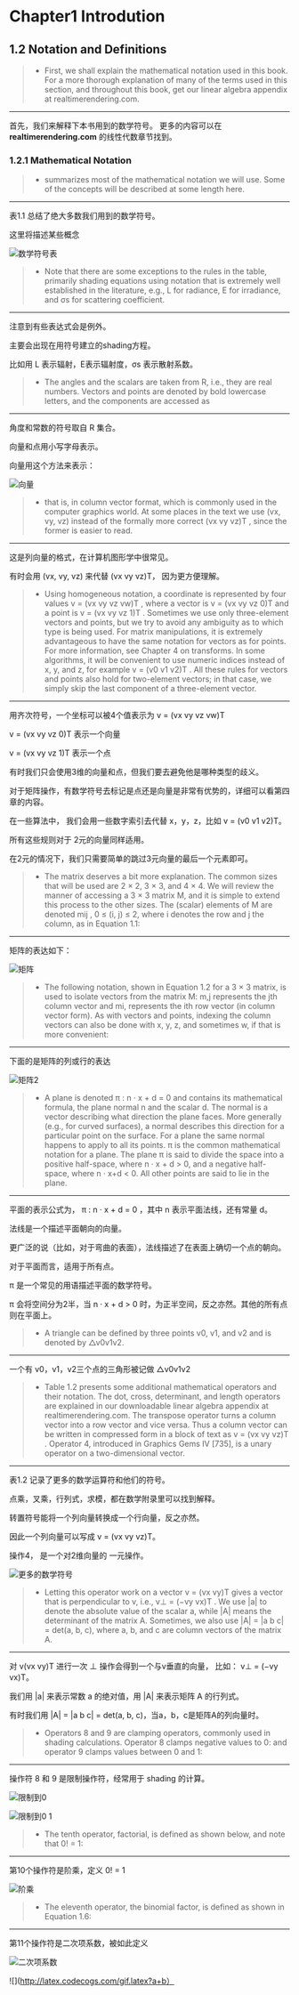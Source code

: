 ﻿# Chapter1 Introdution

## 1.2 Notation and Definitions
>* First, we shall explain the mathematical notation used in this book. For a more
thorough explanation of many of the terms used in this section, and throughout this
book, get our linear algebra appendix at realtimerendering.com.
---
首先，我们来解释下本书用到的数学符号。
更多的内容可以在 **realtimerendering.com** 的线性代数章节找到。

### 1.2.1 Mathematical Notation

>* summarizes most of the mathematical notation we will use. Some of the
concepts will be described at some length here.
---
表1.1 总结了绝大多数我们用到的数学符号。

这里将描述某些概念

![数学符号表](pic/1/数学符号表.png)
>* Note that there are some exceptions to the rules in the table, primarily shading
equations using notation that is extremely well established in the literature, e.g., L
for radiance, E for irradiance, and σs for scattering coefficient.
---
注意到有些表达式会是例外。

主要会出现在用符号建立的shading方程。

比如用 L 表示辐射，E表示辐射度，σs 表示散射系数。

>* The angles and the scalars are taken from R, i.e., they are real numbers. Vectors
and points are denoted by bold lowercase letters, and the components are accessed as
---
角度和常数的符号取自 R 集合。

向量和点用小写字母表示。

向量用这个方法来表示：

![向量](pic/1/向量.png)

>* that is, in column vector format, which is commonly used in the computer graphics
world. At some places in the text we use (vx, vy, vz) instead of the formally more
correct (vx vy vz)T , since the former is easier to read.
---
这是列向量的格式，在计算机图形学中很常见。

有时会用 (vx, vy, vz) 来代替 (vx vy vz)T， 因为更方便理解。

>* Using homogeneous notation, a coordinate is represented by four values v =
(vx vy vz vw)T , where a vector is v = (vx vy vz 0)T and a point is
v = (vx vy vz 1)T . Sometimes we use only three-element vectors and points, but we
try to avoid any ambiguity as to which type is being used. For matrix manipulations,
it is extremely advantageous to have the same notation for vectors as for points. For
more information, see Chapter 4 on transforms. In some algorithms, it will be convenient
to use numeric indices instead of x, y, and z, for example v = (v0 v1 v2)T . All
these rules for vectors and points also hold for two-element vectors; in that case, we
simply skip the last component of a three-element vector.
---
用齐次符号，一个坐标可以被4个值表示为 v = (vx vy vz vw)T

v = (vx vy vz 0)T 表示一个向量

v = (vx vy vz 1)T 表示一个点

有时我们只会使用3维的向量和点，但我们要去避免他是哪种类型的歧义。

对于矩阵操作，有数学符号去标记是点还是向量是非常有优势的，详细可以看第四章的内容。

在一些算法中， 我们会用一些数字索引去代替 x，y，z，比如 v = (v0 v1 v2)T。

所有这些规则对于 2元的向量同样适用。

在2元的情况下，我们只需要简单的跳过3元向量的最后一个元素即可。

>* The matrix deserves a bit more explanation. The common sizes that will be used
are 2 × 2, 3 × 3, and 4 × 4. We will review the manner of accessing a 3 × 3 matrix
M, and it is simple to extend this process to the other sizes. The (scalar) elements of
M are denoted mij , 0 ≤ (i, j) ≤ 2, where i denotes the row and j the column, as in
Equation 1.1:
---
矩阵的表达如下：

![矩阵](pic/1/矩阵.png)

>* The following notation, shown in Equation 1.2 for a 3 × 3 matrix, is used to isolate
vectors from the matrix M: m,j represents the jth column vector and mi, represents
the ith row vector (in column vector form). As with vectors and points, indexing
the column vectors can also be done with x, y, z, and sometimes w, if that is more
convenient:
---
下面的是矩阵的列或行的表达

![矩阵2](pic/1/矩阵2.png)

>* A plane is denoted π : n · x + d = 0 and contains its mathematical formula, the
plane normal n and the scalar d. The normal is a vector describing what direction
the plane faces. More generally (e.g., for curved surfaces), a normal describes this
direction for a particular point on the surface. For a plane the same normal happens
to apply to all its points. π is the common mathematical notation for a plane. The
plane π is said to divide the space into a positive half-space, where n · x + d > 0, and
a negative half-space, where n · x+d < 0. All other points are said to lie in the plane.
---
平面的表示公式为， π : n · x + d = 0 ，其中 n 表示平面法线，还有常量 d。

法线是一个描述平面朝向的向量。

更广泛的说（比如，对于弯曲的表面），法线描述了在表面上确切一个点的朝向。

对于平面而言，适用于所有点。

π 是一个常见的用语描述平面的数学符号。

π 会将空间分为2半，当 n · x + d > 0 时，为正半空间，反之亦然。其他的所有点则在平面上。

>* A triangle can be defined by three points v0, v1, and v2 and is denoted by
△v0v1v2.
---
一个有 v0，v1，v2三个点的三角形被记做 △v0v1v2

>* Table 1.2 presents some additional mathematical operators and their notation.
The dot, cross, determinant, and length operators are explained in our downloadable
linear algebra appendix at realtimerendering.com. The transpose operator turns a
column vector into a row vector and vice versa. Thus a column vector can be written
in compressed form in a block of text as v = (vx vy vz)T . Operator 4, introduced
in Graphics Gems IV [735], is a unary operator on a two-dimensional vector.
---
表1.2 记录了更多的数学运算符和他们的符号。

点乘，叉乘，行列式，求模，都在数学附录里可以找到解释。

转置符号能将一个列向量转换成一个行向量，反之亦然。

因此一个列向量可以写成 v = (vx vy vz)T。

操作4， 是一个对2维向量的 一元操作。

![更多的数学符号](pic/1/更多的数学符号.png)

>* Letting this operator work on a vector v = (vx vy)T gives a vector that is perpendicular to v,
i.e., v⊥ = (−vy vx)T . We use |a| to denote the absolute value of the scalar a, while
|A| means the determinant of the matrix A. Sometimes, we also use |A| = |a b c| =
det(a, b, c), where a, b, and c are column vectors of the matrix A.
---
对 v(vx vy)T 进行一次 ⊥ 操作会得到一个与v垂直的向量， 比如： v⊥ = (−vy vx)T。

我们用 |a| 来表示常数 a 的绝对值，用 |A| 来表示矩阵 A 的行列式。

有时我们用 |A| = |a b c| = det(a, b, c)，当a，b，c是矩阵A的列向量时。

>* Operators 8 and 9 are clamping operators, commonly used in shading calculations.
Operator 8 clamps negative values to 0:  and operator 9 clamps values between 0 and 1:
---
操作符 8 和 9 是限制操作符，经常用于 shading 的计算。

![限制到0](pic/1/限制到0.png)

![限制到0 1](pic/1/限制到0-1.png)

>* The tenth operator, factorial, is defined as shown below, and note that 0! = 1:
---
第10个操作符是阶乘，定义 0! = 1

![阶乘](pic/1/阶乘.png)

>* The eleventh operator, the binomial factor, is defined as shown in Equation 1.6:
---
第11个操作符是二次项系数，被如此定义

![二次项系数](pic/1/二次项系数.png)

![](http://latex.codecogs.com/gif.latex?a+b）




